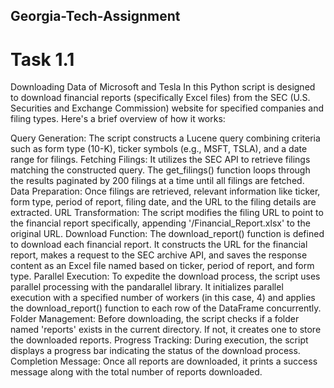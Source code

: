 ## Georgia-Tech-Assignment

# Task 1.1
Downloading Data of Microsoft and Tesla
In this  Python script is designed to download financial reports (specifically Excel files) from the SEC (U.S. Securities and Exchange Commission) website for specified companies and filing types. Here's a brief overview of how it works:

Query Generation: The script constructs a Lucene query combining criteria such as form type (10-K), ticker symbols (e.g., MSFT, TSLA), and a date range for filings.
Fetching Filings: It utilizes the SEC API to retrieve filings matching the constructed query. The get_filings() function loops through the results paginated by 200 filings at a time until all filings are fetched.
Data Preparation: Once filings are retrieved, relevant information like ticker, form type, period of report, filing date, and the URL to the filing details are extracted.
URL Transformation: The script modifies the filing URL to point to the financial report specifically, appending '/Financial_Report.xlsx' to the original URL.
Download Function: The download_report() function is defined to download each financial report. It constructs the URL for the financial report, makes a request to the SEC archive API, and saves the response content as an Excel file named based on ticker, period of report, and form type.
Parallel Execution: To expedite the download process, the script uses parallel processing with the pandarallel library. It initializes parallel execution with a specified number of workers (in this case, 4) and applies the download_report() function to each row of the DataFrame concurrently.
Folder Management: Before downloading, the script checks if a folder named 'reports' exists in the current directory. If not, it creates one to store the downloaded reports.
Progress Tracking: During execution, the script displays a progress bar indicating the status of the download process.
Completion Message: Once all reports are downloaded, it prints a success message along with the total number of reports downloaded.



